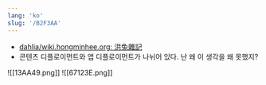 ```yaml
---
lang: 'ko'
slug: '/B2F3AA'
---
```


- [dahlia/wiki.hongminhee.org: 洪兔雜記](https://github.com/dahlia/wiki.hongminhee.org)
- 콘텐츠 디플로이먼트와 앱 디플로이먼트가 나뉘어 있다. 난 왜 이 생각을 왜 못했지?

![[13AA49.png]]
![[67123E.png]]
